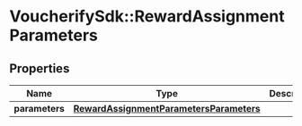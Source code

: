 # VoucherifySdk::RewardAssignmentParameters

## Properties

| Name | Type | Description | Notes |
| ---- | ---- | ----------- | ----- |
| **parameters** | [**RewardAssignmentParametersParameters**](RewardAssignmentParametersParameters.md) |  | [optional] |

